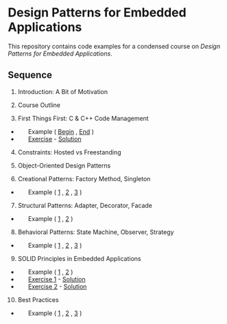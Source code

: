 # Design Patterns for Embedded Applications

This repository contains code examples for a condensed course on *Design Patterns for Embedded Applications*.



## Sequence

  01. Introduction: A Bit of Motivation
  
  02. Course Outline

  03. First Things First: C & C++ Code Management
  * &nbsp; &nbsp; &nbsp;   Example ( [Begin](./Src/03.%20First%20Things%20First/Example/Begin) , [End](./Src/03.%20First%20Things%20First/Example/End) )
  * &nbsp; &nbsp; &nbsp;   [Exercise](./Src/03.%20First%20Things%20First/Exercise) - [Solution](./Src/03.%20First%20Things%20First/Exercise-Soln)

  04. Constraints: Hosted vs Freestanding
  
  05. Object-Oriented Design Patterns
  
  06. Creational Patterns: Factory Method, Singleton
  * &nbsp; &nbsp; &nbsp;   Example ( [1](./Src/06.%20Creational%20Patterns/Ex1-Singleton) , [2](./Src/06.%20Creational%20Patterns/Ex2-Factory) , [3](./Src/06.%20Creational%20Patterns/Ex3-Globals) )

  07. Structural Patterns: Adapter, Decorator, Facade
  * &nbsp; &nbsp; &nbsp;   Example ( [1](./Src/07.%20Structural%20Patterns/Ex1-Adapter) , [2](./Src/07.%20Structural%20Patterns/Ex2-Decorator) )
  
  08. Behavioral Patterns: State Machine, Observer, Strategy
  * &nbsp; &nbsp; &nbsp;   Example ( [1](./Src/08.%20Behavioral%20Patterns/Ex1-StateMachine) , [2]() , [3]() )
  
  09. SOLID Principles in Embedded Applications
  * &nbsp; &nbsp; &nbsp;   Example ( [1]() , [2]() )
  * &nbsp; &nbsp; &nbsp;   [Exercise 1]() - [Solution]()
  * &nbsp; &nbsp; &nbsp;   [Exercise 2]() - [Solution]()
  
  10. Best Practices
  * &nbsp; &nbsp; &nbsp;   Example ( [1]() , [2]() , [3]() )




  